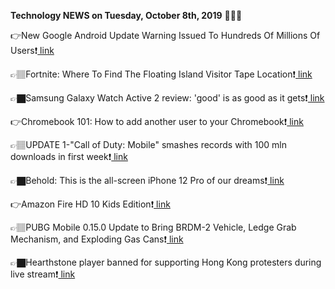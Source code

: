<b>Technology NEWS on Tuesday, October 8th, 2019</b> 📡📡📡 

👉New Google Android Update Warning Issued To Hundreds Of Millions Of Users❗️<a href='https://www.google.com/url?rct=j&sa=t&url=https://www.forbes.com/sites/kateoflahertyuk/2019/10/08/new-google-android-update-warning-issued-to-hundreds-of-millions-of-users/&ct=ga&cd=CAIyGmVjZmViYzNiZjFkNzQyNDM6Y29tOmVuOlVT&usg=AFQjCNHhZyKjDWhxJXdXLqq8tg1Rij3wEQ'> link</a>

👉🏽Fortnite: Where To Find The Floating Island Visitor Tape Location❗️<a href='https://www.google.com/url?rct=j&sa=t&url=https://www.forbes.com/sites/paultassi/2019/10/08/fortnite-where-to-find-the-floating-island-visitor-tape-location/&ct=ga&cd=CAIyGmVjZmViYzNiZjFkNzQyNDM6Y29tOmVuOlVT&usg=AFQjCNFpCPFQEmVfo-XAO6oYubjwjjHYuw'> link</a>

👉🏿Samsung Galaxy Watch Active 2 review: 'good' is as good as it gets❗️<a href='https://www.google.com/url?rct=j&sa=t&url=https://www.theverge.com/2019/10/8/20903452/samsung-galaxy-watch-active-2-review-fitness-tizen-apps-features-android-price&ct=ga&cd=CAIyGmVjZmViYzNiZjFkNzQyNDM6Y29tOmVuOlVT&usg=AFQjCNFxpIiu17AyTrKcje9FahyVaKy0jA'> link</a>

👉Chromebook 101: How to add another user to your Chromebook❗️<a href='https://www.google.com/url?rct=j&sa=t&url=https://www.theverge.com/2019/10/8/20895929/chromebook-chrome-os-add-user-login-how-to&ct=ga&cd=CAIyGmVjZmViYzNiZjFkNzQyNDM6Y29tOmVuOlVT&usg=AFQjCNFqL7JqbfADj_83KbMnnkycCkuPHw'> link</a>

👉🏽UPDATE 1-"Call of Duty: Mobile" smashes records with 100 mln downloads in first week❗️<a href='https://www.google.com/url?rct=j&sa=t&url=https://www.reuters.com/article/activision-call-of-duty/update-1-call-of-duty-mobile-smashes-records-with-100-mln-downloads-in-first-week-idUSL3N26T2MZ&ct=ga&cd=CAIyGmVjZmViYzNiZjFkNzQyNDM6Y29tOmVuOlVT&usg=AFQjCNGr3i5QbHzkin6xI-yj-V7Y0tRong'> link</a>

👉🏿Behold: This is the all-screen iPhone 12 Pro of our dreams❗️<a href='https://www.google.com/url?rct=j&sa=t&url=https://bgr.com/2019/10/08/iphone-12-release-date-coming-design-leaks-video/&ct=ga&cd=CAIyGmVjZmViYzNiZjFkNzQyNDM6Y29tOmVuOlVT&usg=AFQjCNEvqQcxyqpy55VckXfUHZT4TOqUTg'> link</a>

👉Amazon Fire HD 10 Kids Edition❗️<a href='https://www.google.com/url?rct=j&sa=t&url=https://gadgets.ndtv.com/amazon-fire-hd-10-kids-edition-price-in-india-91199&ct=ga&cd=CAIyGmVjZmViYzNiZjFkNzQyNDM6Y29tOmVuOlVT&usg=AFQjCNEBcbF9tAdeKrzrwvdCX_6e3pOQsQ'> link</a>

👉🏽PUBG Mobile 0.15.0 Update to Bring BRDM-2 Vehicle, Ledge Grab Mechanism, and Exploding Gas Cans❗️<a href='https://www.google.com/url?rct=j&sa=t&url=https://gadgets.ndtv.com/games/news/pubg-mobile-0-15-0-update-ledge-grab-brdm-2-vehicle-exploding-gas-cans-october-2113643&ct=ga&cd=CAIyGmVjZmViYzNiZjFkNzQyNDM6Y29tOmVuOlVT&usg=AFQjCNGQBC29ph2GCBB96vKzB_Alm_xshA'> link</a>

👉🏿Hearthstone player banned for supporting Hong Kong protesters during live stream❗️<a href='https://www.google.com/url?rct=j&sa=t&url=https://www.theverge.com/2019/10/8/20904308/hearthstone-player-blitzchung-hong-kong-protesters-ban-blizzard&ct=ga&cd=CAIyGmVjZmViYzNiZjFkNzQyNDM6Y29tOmVuOlVT&usg=AFQjCNEdrIHc7JDQqF3nKSNTCqFO9Zy-Vg'> link</a>

